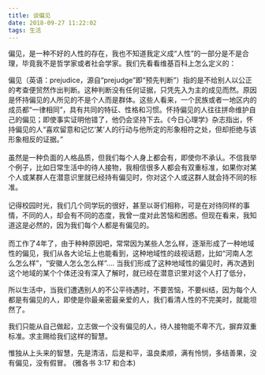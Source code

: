 ```yaml
---
title: 谈偏见
date: 2018-09-27 11:22:02
tags: 生活
---
```



偏见，是一种不好的人性的存在，我也不知道我定义成“人性”的一部分是不是合理，毕竟我不是哲学家或者社会学家。我们先看看维基百科上怎么定义的：

<!-- more -->
偏见（英语：prejudice，源自“prejudge”即“预先判断”）指的是不给别人以公正的考查便贸然作出判断。这种判断没有任何证据，只凭先入为主的成见而然。原因是怀持偏见的人所见的不是个人而是群体。这些人看来，一个民族或者一地区内的成员都“一律相同”，具有共同的特征、性格和习惯。怀持偏见的人往往拼命维护自己的偏见；即使事实证明他错了，他仍会坚持下去。《今日心理学》杂志指出，怀持偏见的人“喜欢留意和记忆‘某’人的行动与他所定的形象相符之处，但却拒绝与该形象相反的证据。”
<br><br>
虽然是一种负面的人格品质，但我们每个人身上都会有，即使你不承认。不信我举个例子，比如日常生活中的待人接物，我相信很多人都会有双重标准，如果你对某个人或某群人在潜意识里就已经持有偏见时，你对这个人或这群人就会持不同的标准。<br><br>
记得校园时光，我们几个同学玩的很好，甚至以哥们相称，可是在对待同样的事情，不同的人，却会有不同的态度，我曾一度对此苦恼和困惑。但现在看来，我知道这是必然的，因为我们每个人都是有偏见的。<br><br>
而工作了4年了，由于种种原因吧，常常因为某些人怎么样，逐渐形成了一种地域性的偏见，我们从各大论坛上也能看到，这种地域性的歧视话题，比如“河南人怎么怎么样”，“安徽人怎么怎么样”....
当我们形成了这种地域性的偏见时，再次遇到这个地域的某个个体还没有深入了解时，就已经在潜意识里对这个人打了低分，
<p>
	所以生活中，当我们遭遇别人的不公平待遇时，不要苦恼，不要纠结，因为每个人都是有偏见的人，即使是你最亲密最亲爱的人，我们看清人性的不完美时，就能坦然了。
</p>

我们只能从自己做起，立志做一个没有偏见的人，待人接物能不卑不亢，摒弃双重标准。求主赐给我们这样的智慧。

惟独从上头来的智慧，先是清洁，后是和平，温良柔顺，满有怜悯，多结善果，没有偏见，没有假冒。 (雅各书 3:17 和合本)
		
		
</p>
